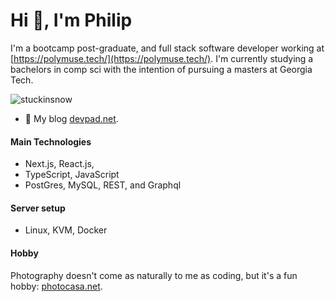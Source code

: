 # Hi 👋, I'm Philip 

I'm a bootcamp post-graduate, and full stack software developer working at [https://polymuse.tech/](https://polymuse.tech/). I'm currently studying a bachelors in comp sci with the intention of pursuing a masters at Georgia Tech.

<p align="left"> <img src="https://komarev.com/ghpvc/?username=stuckinsnow&label=Profile%20views&color=0e75b6&style=flat" alt="stuckinsnow" /> </p>

- 🔭 My blog [devpad.net](https://devpad.net).

#### Main Technologies 

* Next.js, React.js,
* TypeScript, JavaScript
* PostGres, MySQL, REST, and Graphql 
  
#### Server setup

* Linux, KVM, Docker

#### Hobby

Photography doesn't come as naturally to me as coding, but it's a fun hobby: [photocasa.net](https://photocasa.net).
